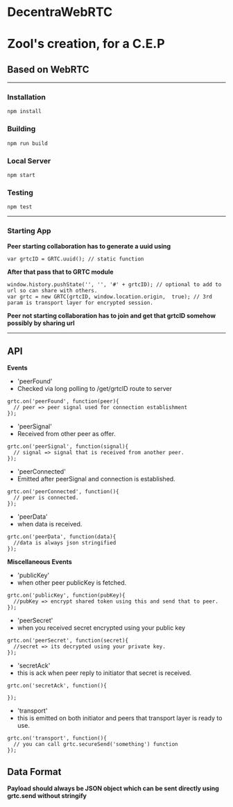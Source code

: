 # DecentraWebRTC
# Zool's creation, for a C.E.P
## Based on WebRTC
---

### Installation
```
npm install
```


### Building
```
npm run build
```

### Local Server
```
npm start
```


### Testing
```
npm test
```

---

### Starting App
**Peer starting collaboration has to generate a uuid using**
```
var grtcID = GRTC.uuid(); // static function
```

**After that pass that to GRTC module**

```
window.history.pushState('', '', '#' + grtcID); // optional to add to url so can share with others.
var grtc = new GRTC(grtcID, window.location.origin,  true); // 3rd param is transport layer for encrypted session.
```

**Peer not starting collaboration has to join and get that grtcID somehow possibly by sharing url**

___

## API

**Events**

* 'peerFound'
* Checked via long polling to /get/grtcID route to server
```
grtc.on('peerFound', function(peer){
  // peer => peer signal used for connection establishment
});
```

* 'peerSignal'
* Received from other peer as offer.
```
grtc.on('peerSignal', function(signal){
  // signal => signal that is received from another peer.
});
```

* 'peerConnected'
* Emitted after peerSignal and connection is established. 
```
grtc.on('peerConnected', function(){
  // peer is connected.
});
```

* 'peerData'
* when data is received. 
```
grtc.on('peerData', function(data){
  //data is always json stringified
});
```

**Miscellaneous Events**
* 'publicKey'
* when other peer publicKey is fetched. 
```
grtc.on('publicKey', function(pubKey){
  //pubKey => encrypt shared token using this and send that to peer.
});
```

* 'peerSecret'
* when you received secret encrypted using your public key 
```
grtc.on('peerSecret', function(secret){
  //secret => its decrypted using your private key.
});
```

* 'secretAck'
* this is ack when peer reply to initiator that secret is received.
```
grtc.on('secretAck', function(){
  
});
```

* 'transport'
* this is emitted on both initiator and peers that transport layer is ready to use.
```
grtc.on('transport', function(){
  // you can call grtc.secureSend('something') function
});
```


## Data Format

**Payload should always be JSON object which can be sent directly using grtc.send without stringify**



